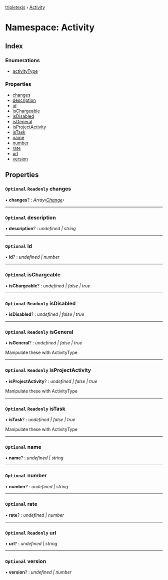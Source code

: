 [tripletexjs](../README.md) › [Activity](activity.md)

# Namespace: Activity

## Index

### Enumerations

* [activityType](../enums/activity.activitytype.md)

### Properties

* [changes](activity.md#optional-readonly-changes)
* [description](activity.md#optional-description)
* [id](activity.md#optional-id)
* [isChargeable](activity.md#optional-ischargeable)
* [isDisabled](activity.md#optional-readonly-isdisabled)
* [isGeneral](activity.md#optional-readonly-isgeneral)
* [isProjectActivity](activity.md#optional-readonly-isprojectactivity)
* [isTask](activity.md#optional-readonly-istask)
* [name](activity.md#optional-name)
* [number](activity.md#optional-number)
* [rate](activity.md#optional-rate)
* [url](activity.md#optional-readonly-url)
* [version](activity.md#optional-version)

## Properties

### `Optional` `Readonly` changes

• **changes**? : *Array‹[Change](change.md)›*

___

### `Optional` description

• **description**? : *undefined | string*

___

### `Optional` id

• **id**? : *undefined | number*

___

### `Optional` isChargeable

• **isChargeable**? : *undefined | false | true*

___

### `Optional` `Readonly` isDisabled

• **isDisabled**? : *undefined | false | true*

___

### `Optional` `Readonly` isGeneral

• **isGeneral**? : *undefined | false | true*

Manipulate these with ActivityType

___

### `Optional` `Readonly` isProjectActivity

• **isProjectActivity**? : *undefined | false | true*

Manipulate these with ActivityType

___

### `Optional` `Readonly` isTask

• **isTask**? : *undefined | false | true*

Manipulate these with ActivityType

___

### `Optional` name

• **name**? : *undefined | string*

___

### `Optional` number

• **number**? : *undefined | string*

___

### `Optional` rate

• **rate**? : *undefined | number*

___

### `Optional` `Readonly` url

• **url**? : *undefined | string*

___

### `Optional` version

• **version**? : *undefined | number*

